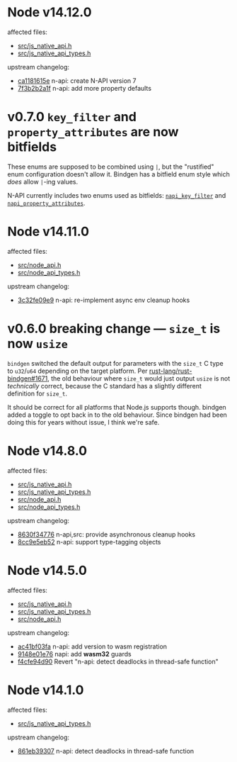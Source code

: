 # Node v14.12.0

affected files:
* [src/js_native_api.h](https://github.com/nodejs/node/blob/v14.12.0/src/js_native_api.h)
* [src/js_native_api_types.h](https://github.com/nodejs/node/blob/v14.12.0/src/js_native_api_types.h)

upstream changelog:
* [ca1181615e](https://github.com/nodejs/node/commit/ca1181615e961ec948587aa6f8b7e46efd7cbd71) n-api: create N-API version 7
* [7f3b2b2a1f](https://github.com/nodejs/node/commit/7f3b2b2a1f2b2fa25adf9c4ea261f2a99ddd74aa) n-api: add more property defaults

# v0.7.0 `key_filter` and `property_attributes` are now bitfields

These enums are supposed to be combined using `|`, but the "rustified"
enum configuration doesn't allow it. Bindgen has a bitfield enum style
which _does_ allow `|`-ing values.

N-API currently includes two enums used as bitfields:
[`napi_key_filter`](https://nodejs.org/api/n-api.html#n_api_napi_key_filter) and 
[`napi_property_attributes`](https://nodejs.org/api/n-api.html#n_api_napi_property_attributes).

# Node v14.11.0

affected files:
* [src/node_api.h](https://github.com/nodejs/node/blob/v14.11.0/src/node_api.h)
* [src/node_api_types.h](https://github.com/nodejs/node/blob/v14.11.0/src/node_api_types.h)

upstream changelog:
* [3c32fe09e9](https://github.com/nodejs/node/commit/3c32fe09e9354479a2527bdd7484d6efab39f864) n-api: re-implement async env cleanup hooks

# v0.6.0 breaking change — `size_t` is now `usize`

`bindgen` switched the default output for parameters with the `size_t` C type to `u32`/`u64` depending on the target platform. 
Per [rust-lang/rust-bindgen#1671](https://github.com/rust-lang/rust-bindgen/issues/1671), the old behaviour where 
`size_t` would just output `usize` is not _technically_ correct, because the C standard has a slightly different definition for `size_t`.

It should be correct for all platforms that Node.js supports though. bindgen added a toggle to opt back in to the old behaviour. 
Since bindgen had been doing this for years without issue, I think we're safe. 

# Node v14.8.0

affected files:
* [src/js_native_api.h](https://github.com/nodejs/node/blob/v14.8.0/src/js_native_api.h)
* [src/js_native_api_types.h](https://github.com/nodejs/node/blob/v14.8.0/src/js_native_api_types.h)
* [src/node_api.h](https://github.com/nodejs/node/blob/v14.8.0/src/node_api.h)
* [src/node_api_types.h](https://github.com/nodejs/node/blob/v14.8.0/src/node_api_types.h)

upstream changelog:
* [8630f34776](https://github.com/nodejs/node/commit/8630f3477697835719df93dbc49d03f60cdf2b31) n-api,src: provide asynchronous cleanup hooks
* [8cc9e5eb52](https://github.com/nodejs/node/commit/8cc9e5eb52dbbff49a594c2c8c07032d0b8f6d98) n-api: support type-tagging objects

# Node v14.5.0

affected files:
* [src/js_native_api.h](https://github.com/nodejs/node/blob/v14.5.0/src/js_native_api.h)
* [src/js_native_api_types.h](https://github.com/nodejs/node/blob/v14.5.0/src/js_native_api_types.h)
* [src/node_api.h](https://github.com/nodejs/node/blob/v14.5.0/src/node_api.h)

upstream changelog:
* [ac41bf03fa](https://github.com/nodejs/node/commit/ac41bf03fa6b8f1d78d8ec150481553d765ac290) n-api: add version to wasm registration
* [9148e01e76](https://github.com/nodejs/node/commit/9148e01e7612f886a6fe6563e1ad7bb20e7beac1) napi: add __wasm32__ guards
* [f4cfe94d90](https://github.com/nodejs/node/commit/f4cfe94d90c59e0e6b3cdbdad333f71c9ef20216) Revert "n-api: detect deadlocks in thread-safe function"

# Node v14.1.0

affected files:
* [src/js_native_api_types.h](https://github.com/nodejs/node/blob/v14.1.0/src/js_native_api_types.h)

upstream changelog:
* [861eb39307](https://github.com/nodejs/node/commit/861eb39307d68640305ad8cb456ecfa8ed25ffa3) n-api: detect deadlocks in thread-safe function

